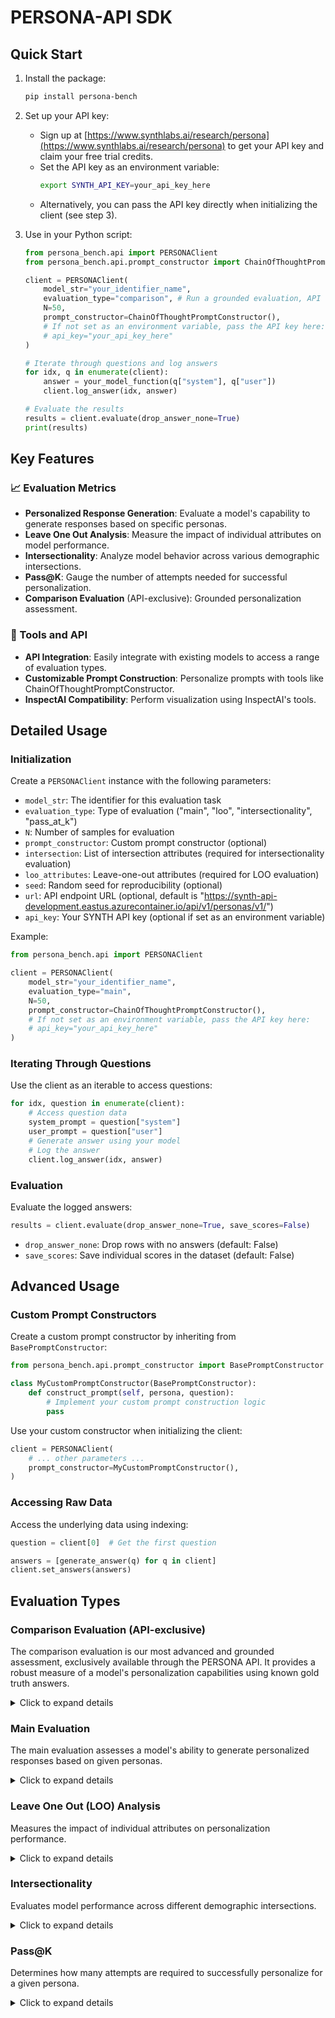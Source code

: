 # PERSONA-API SDK

## Quick Start

1. Install the package:
   ```bash
   pip install persona-bench
   ```

2. Set up your API key:
   - Sign up at [https://www.synthlabs.ai/research/persona](https://www.synthlabs.ai/research/persona) to get your API key and claim your free trial credits.
   - Set the API key as an environment variable:
     ```bash
     export SYNTH_API_KEY=your_api_key_here
     ```
   - Alternatively, you can pass the API key directly when initializing the client (see step 3).

3. Use in your Python script:
   ```python
   from persona_bench.api import PERSONAClient
   from persona_bench.api.prompt_constructor import ChainOfThoughtPromptConstructor

   client = PERSONAClient(
       model_str="your_identifier_name",
       evaluation_type="comparison", # Run a grounded evaluation, API exclusive!
       N=50,
       prompt_constructor=ChainOfThoughtPromptConstructor(),
       # If not set as an environment variable, pass the API key here:
       # api_key="your_api_key_here"
   )

   # Iterate through questions and log answers
   for idx, q in enumerate(client):
       answer = your_model_function(q["system"], q["user"])
       client.log_answer(idx, answer)

   # Evaluate the results
   results = client.evaluate(drop_answer_none=True)
   print(results)
   ```

## Key Features

### 📈 Evaluation Metrics
- **Personalized Response Generation**: Evaluate a model's capability to generate responses based on specific personas.
- **Leave One Out Analysis**: Measure the impact of individual attributes on model performance.
- **Intersectionality**: Analyze model behavior across various demographic intersections.
- **Pass@K**: Gauge the number of attempts needed for successful personalization.
- **Comparison Evaluation** (API-exclusive): Grounded personalization assessment.

### 🔧 Tools and API
- **API Integration**: Easily integrate with existing models to access a range of evaluation types.
- **Customizable Prompt Construction**: Personalize prompts with tools like ChainOfThoughtPromptConstructor.
- **InspectAI Compatibility**: Perform visualization using InspectAI's tools.


## Detailed Usage

### Initialization

Create a `PERSONAClient` instance with the following parameters:

- `model_str`: The identifier for this evaluation task
- `evaluation_type`: Type of evaluation ("main", "loo", "intersectionality", "pass_at_k")
- `N`: Number of samples for evaluation
- `prompt_constructor`: Custom prompt constructor (optional)
- `intersection`: List of intersection attributes (required for intersectionality evaluation)
- `loo_attributes`: Leave-one-out attributes (required for LOO evaluation)
- `seed`: Random seed for reproducibility (optional)
- `url`: API endpoint URL (optional, default is "https://synth-api-development.eastus.azurecontainer.io/api/v1/personas/v1/")
- `api_key`: Your SYNTH API key (optional if set as an environment variable)

Example:

```python
from persona_bench.api import PERSONAClient

client = PERSONAClient(
    model_str="your_identifier_name",
    evaluation_type="main",
    N=50,
    prompt_constructor=ChainOfThoughtPromptConstructor(),
    # If not set as an environment variable, pass the API key here:
    # api_key="your_api_key_here"
)
```

### Iterating Through Questions

Use the client as an iterable to access questions:

```python
for idx, question in enumerate(client):
    # Access question data
    system_prompt = question["system"]
    user_prompt = question["user"]
    # Generate answer using your model
    # Log the answer
    client.log_answer(idx, answer)
```

### Evaluation

Evaluate the logged answers:

```python
results = client.evaluate(drop_answer_none=True, save_scores=False)
```

- `drop_answer_none`: Drop rows with no answers (default: False)
- `save_scores`: Save individual scores in the dataset (default: False)

## Advanced Usage

### Custom Prompt Constructors

Create a custom prompt constructor by inheriting from `BasePromptConstructor`:

```python
from persona_bench.api.prompt_constructor import BasePromptConstructor

class MyCustomPromptConstructor(BasePromptConstructor):
    def construct_prompt(self, persona, question):
        # Implement your custom prompt construction logic
        pass
```

Use your custom constructor when initializing the client:

```python
client = PERSONAClient(
    # ... other parameters ...
    prompt_constructor=MyCustomPromptConstructor(),
)
```

### Accessing Raw Data

Access the underlying data using indexing:

```python
question = client[0]  # Get the first question
```

```python
answers = [generate_answer(q) for q in client]
client.set_answers(answers)
```

## Evaluation Types


### Comparison Evaluation (API-exclusive)

The comparison evaluation is our most advanced and grounded assessment,
exclusively available through the PERSONA API. It provides a robust measure of a
model's personalization capabilities using known gold truth answers.

<details>
<summary>Click to expand details</summary>

- Uses carefully curated persona pairs with known distinctions
- Presents models with questions that have objectively different answers for each persona
- Evaluates the model's ability to generate persona-appropriate responses
- Compares model outputs against gold truth answers for precise accuracy measurement
- Offers the most reliable and interpretable results among all evaluation types

This evaluation type stands out for its ground truth basis, allowing for a more
definitive assessment of a model's personalization performance. It's
particularly valuable for researchers and practitioners seeking a
high-confidence measure of their model's capabilities.

Example usage:


```python
from persona_bench.api import PERSONAClient
client = PERSONAClient(model_str="your_identifier_name" evaluation_type="comparison", N=50)
```
</details>

### Main Evaluation

The main evaluation assesses a model's ability to generate personalized responses based on given personas.

<details>
<summary>Click to expand details</summary>

```python
client = PERSONAClient(model_str="your_identifier_name", evaluation_type="main", N=50)
```
</details>

### Leave One Out (LOO) Analysis

Measures the impact of individual attributes on personalization performance.

<details>
<summary>Click to expand details</summary>

```python
from persona_bench.api.interfaces import LooAttributes

loo_attrs = LooAttributes(attributes=["age", "sex", "race", "education"])
client = PERSONAClient(model_str="your_identifier_name", evaluation_type="loo", N=50, loo_attributes=loo_attrs)
```

Full details on how to use leave one our analysis are available in the primary README.md
</details>

### Intersectionality

Evaluates model performance across different demographic intersections.

<details>
<summary>Click to expand details</summary>

```python
from persona_bench.api.interfaces import Intersection

intersections = [Intersection(attribute="race", value="White"), Intersection(attribute="sex", value="Male")]
client = PERSONAClient(model_str="your_identifier_name", evaluation_type="intersectionality", N=50, intersection=intersections)
```

Full details on how to use leave one our analysis are available in the primary README.md
</details>

### Pass@K

Determines how many attempts are required to successfully personalize for a given persona.

<details>
<summary>Click to expand details</summary>

```python
client = PERSONAClient(model_str="your_identifier_name", evaluation_type="pass_at_k", N=50)
```

WARNING! Pass@K is very credit intensive.
</details>
